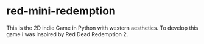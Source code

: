 # red-mini-redemption
This is the 2D indie Game in Python with western aesthetics. To develop this game i was inspired by Red Dead Redemption 2. 

